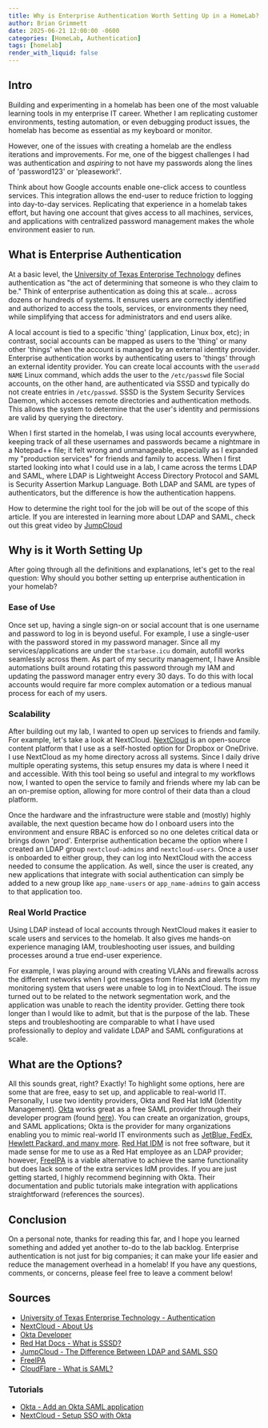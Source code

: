 ```yaml
---
title: Why is Enterprise Authentication Worth Setting Up in a HomeLab?
author: Brian Grimmett
date: 2025-06-21 12:00:00 -0600
categories: [HomeLab, Authentication]
tags: [homelab]
render_with_liquid: false
---
```


## Intro

Building and experimenting in a homelab has been one of the most valuable learning tools in my enterprise IT career. Whether I am replicating customer environments, testing automation, or even debugging product issues, the homelab has become as essential as my keyboard or monitor.

However, one of the issues with creating a homelab are the endless iterations and improvements. For me, one of the biggest challenges I had was authentication and *aspiring* to not have my passwords along the lines of 'password123' or 'pleasework!'.

Think about how Google accounts enable one-click access to countless services. This integration allows the end-user to reduce friction to logging into day-to-day services. Replicating that experience in a homelab takes effort, but having one account that gives access to all machines, services, and applications with centralized password management makes the whole environment easier to run.

## What is Enterprise Authentication

At a basic level, the [University of Texas Enterprise Technology](https://iamservices.utexas.edu/solutions/authentication/) defines authentication as "the act of determining that someone is who they claim to be." Think of enterprise authentication as doing this at scale... across dozens or hundreds of systems. It ensures users are correctly identified and authorized to access the tools, services, or environments they need, while simplifying that access for administrators and end users alike.

A local account is tied to a specific 'thing' (application, Linux box, etc); in contrast, social accounts can be mapped as users to the 'thing' or many other 'things' when the account is managed by an external identity provider. Enterprise authentication works by authenticating users to 'things' through an external identity provider. You can create local accounts with the `useradd NAME` Linux command, which adds the user to the `/etc/passwd` file Social accounts, on the other hand, are authenticated via SSSD and typically do not create entries in `/etc/passwd`. SSSD is the System Security Services Daemon, which accesses remote directories and authentication methods. This allows the system to determine that the user's identity and permissions are valid by querying the directory.

When I first started in the homelab, I was using local accounts everywhere, keeping track of all these usernames and passwords became a nightmare in a Notepad++ file; it felt wrong and unmanageable, especially as I expanded my "production services" for friends and family to access. When I first started looking into what I could use in a lab, I came across the terms LDAP and SAML, where LDAP is Lightweight Access Directory Protocol and SAML is Security Assertion Markup Language. Both LDAP and SAML are types of authenticators, but the difference is how the authentication happens.

How to determine the right tool for the job will be out of the scope of this article. If you are interested in learning more about LDAP and SAML, check out this great video by [JumpCloud](https://www.youtube.com/watch?v=_NCcLJin30E)

## Why is it Worth Setting Up

After going through all the definitions and explanations, let's get to the real question: Why should you bother setting up enterprise authentication in your homelab?

### Ease of Use

Once set up, having a single sign-on or social account that is one username and password to log in is beyond useful. For example, I use a single-user with the password stored in my password manager. Since all my services/applications are under the `starbase.icu` domain, autofill works seamlessly across them. As part of my security management, I have Ansible automations built around rotating this password through my IAM and updating the password manager entry every 30 days. To do this with local accounts would require far more complex automation or a tedious manual process for each of my users.

### Scalability

After building out my lab, I wanted to open up services to friends and family. For example, let's take a look at NextCloud. [NextCloud](https://nextcloud.com/about/) is an open-source content platform that I use as a self-hosted option for Dropbox or OneDrive. I use NextCloud as my home directory across all systems. Since I daily drive multiple operating systems, this setup ensures my data is where I need it and accessible. With this tool being so useful and integral to my workflows now, I wanted to open the service to family and friends where my lab can be an on-premise option, allowing for more control of their data than a cloud platform.

Once the hardware and the infrastructure were stable and (mostly) highly available, the next question became how do I onboard users into the environment and ensure RBAC is enforced so no one deletes critical data or brings down 'prod'. Enterprise authentication became the option where I created an LDAP group `nextcloud-admins` and `nextcloud-users`. Once a user is onboarded to either group, they can log into NextCloud with the access needed to consume the application. As well, since the user is created, any new applications that integrate with social authentication can simply be added to a new group like `app_name-users` or `app_name-admins` to gain access to that application too.

### Real World Practice

Using LDAP instead of local accounts through NextCloud makes it easier to scale users and services to the homelab. It also gives me hands-on experience managing IAM, troubleshooting user issues, and building processes around a true end-user experience.

For example, I was playing around with creating VLANs and firewalls across the different networks when I got messages from friends and alerts from my monitoring system that users were unable to log in to NextCloud. The issue turned out to be related to the network segmentation work, and the application was unable to reach the identity provider. Getting there took longer than I would like to admit, but that is the purpose of the lab. These steps and troubleshooting are comparable to what I have used professionally to deploy and validate LDAP and SAML configurations at scale.

## What are the Options?

All this sounds great, right? Exactly! To highlight some options, here are some that are free, easy to set up, and applicable to real-world IT. Personally, I use two identity providers, Okta and Red Hat IdM (Identity Management). [Okta](https://www.okta.com/) works great as a free SAML provider through their developer program (found [here](https://developer.okta.com/)). You can create an organization, groups, and SAML applications; Okta is the provider for many organizations enabling you to mimic real-world IT environments such as [JetBlue, FedEx, Hewlett Packard, and many more](https://www.okta.com/customers/). [Red Hat IDM](https://access.redhat.com/products/identity-management) is not free software, but it made sense for me to use as a Red Hat employee as an LDAP provider; however, [FreeIPA](https://www.freeipa.org/) is a viable alternative to achieve the same functionality but does lack some of the extra services IdM provides. If you are just getting started, I highly recommend beginning with Okta. Their documentation and public tutorials make integration with applications straightforward (references the sources).

## Conclusion

On a personal note, thanks for reading this far, and I hope you learned something and added yet another to-do to the lab backlog. Enterprise authentication is not just for big companies; it can make your life easier and reduce the management overhead in a homelab! If you have any questions, comments, or concerns, please feel free to leave a comment below!

## Sources

- [University of Texas Enterprise Technology - Authentication](https://iamservices.utexas.edu/solutions/authentication/)
- [NextCloud - About Us](https://nextcloud.com/about/)
- [Okta Developer](https://developer.okta.com/)
- [Red Hat Docs - What is SSSD?](https://docs.redhat.com/en/documentation/red_hat_enterprise_linux/8/html/configuring_authentication_and_authorization_in_rhel/understanding-sssd-and-its-benefits_configuring-authentication-and-authorization-in-rhel)
- [JumpCloud - The Difference Between LDAP and SAML SSO](https://jumpcloud.com/blog/difference-ldap-saml-sso#:~:text=LDAP%20and%20SAML%20are%20both,between%20using%20LDAP%20or%20SAML)
- [FreeIPA](https://www.freeipa.org/)
- [CloudFlare - What is SAML?](https://www.cloudflare.com/learning/access-management/what-is-saml/#:~:text=Security%20Assertion%20Markup%20Language%2C%20or,that%20authentication%20to%20multiple%20applications)

### Tutorials

- [Okta - Add an Okta SAML application](https://help.okta.com/oag/en-us/content/topics/access-gateway/add-app-saml-pass-thru-add-okta.htm)
- [NextCloud - Setup SSO with Okta](https://portal.nextcloud.com/article/Authentication/Single-Sign-On-(SSO)/Nextcloud-Single-Sign-On-with-Okta)
